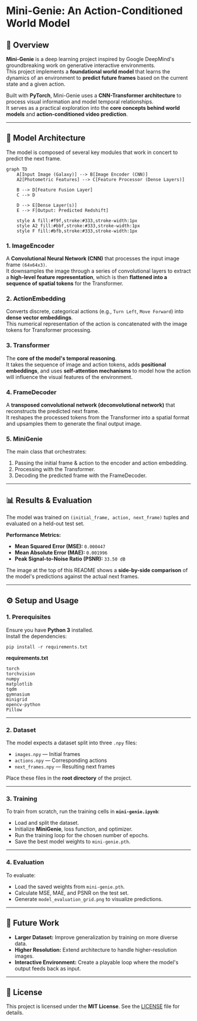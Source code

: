 
# Mini-Genie: An Action-Conditioned World Model

## 📌 Overview
**Mini-Genie** is a deep learning project inspired by Google DeepMind's groundbreaking work on generative interactive environments.  
This project implements a **foundational world model** that learns the dynamics of an environment to **predict future frames** based on the current state and a given action.

Built with **PyTorch**, Mini-Genie uses a **CNN-Transformer architecture** to process visual information and model temporal relationships.  
It serves as a practical exploration into the **core concepts behind world models** and **action-conditioned video prediction**.

---

## 🧠 Model Architecture
The model is composed of several key modules that work in concert to predict the next frame.


```mermaid
graph TD
    A[Input Image (Galaxy)] --> B[Image Encoder (CNN)]
    A2[Photometric Features] --> C[Feature Processor (Dense Layers)]
    
    B --> D[Feature Fusion Layer]
    C --> D
    
    D --> E[Dense Layer(s)]
    E --> F[Output: Predicted Redshift]
    
    style A fill:#f9f,stroke:#333,stroke-width:1px
    style A2 fill:#bbf,stroke:#333,stroke-width:1px
    style F fill:#bfb,stroke:#333,stroke-width:1px
```

### 1. **ImageEncoder**
A **Convolutional Neural Network (CNN)** that processes the input image frame `(64x64x3)`.  
It downsamples the image through a series of convolutional layers to extract a **high-level feature representation**, which is then **flattened into a sequence of spatial tokens** for the Transformer.

### 2. **ActionEmbedding**
Converts discrete, categorical actions (e.g., `Turn Left`, `Move Forward`) into **dense vector embeddings**.  
This numerical representation of the action is concatenated with the image tokens for Transformer processing.

### 3. **Transformer**
The **core of the model's temporal reasoning**.  
It takes the sequence of image and action tokens, adds **positional embeddings**, and uses **self-attention mechanisms** to model how the action will influence the visual features of the environment.

### 4. **FrameDecoder**
A **transposed convolutional network (deconvolutional network)** that reconstructs the predicted next frame.  
It reshapes the processed tokens from the Transformer into a spatial format and upsamples them to generate the final output image.

### 5. **MiniGenie**
The main class that orchestrates:
1. Passing the initial frame & action to the encoder and action embedding.
2. Processing with the Transformer.
3. Decoding the predicted frame with the FrameDecoder.

---

## 📊 Results & Evaluation
The model was trained on `(initial_frame, action, next_frame)` tuples and evaluated on a held-out test set.  

**Performance Metrics:**
- **Mean Squared Error (MSE):** `0.000447`
- **Mean Absolute Error (MAE):** `0.001996`
- **Peak Signal-to-Noise Ratio (PSNR):** `33.50 dB`

The image at the top of this README shows a **side-by-side comparison** of the model's predictions against the actual next frames.

---

## ⚙️ Setup and Usage

### 1. **Prerequisites**
Ensure you have **Python 3** installed.  
Install the dependencies:
```
pip install -r requirements.txt
```

**requirements.txt**

```
torch
torchvision
numpy
matplotlib
tqdm
gymnasium
minigrid
opencv-python
Pillow
```

---

### 2. **Dataset**

The model expects a dataset split into three `.npy` files:

* `images.npy` — Initial frames
* `actions.npy` — Corresponding actions
* `next_frames.npy` — Resulting next frames

Place these files in the **root directory** of the project.

---

### 3. **Training**

To train from scratch, run the training cells in **`mini-genie.ipynb`**:

* Load and split the dataset.
* Initialize **MiniGenie**, loss function, and optimizer.
* Run the training loop for the chosen number of epochs.
* Save the best model weights to `mini-genie.pth`.

---

### 4. **Evaluation**

To evaluate:

* Load the saved weights from `mini-genie.pth`.
* Calculate MSE, MAE, and PSNR on the test set.
* Generate `model_evaluation_grid.png` to visualize predictions.

---

## 🚀 Future Work

* **Larger Dataset:** Improve generalization by training on more diverse data.
* **Higher Resolution:** Extend architecture to handle higher-resolution images.
* **Interactive Environment:** Create a playable loop where the model's output feeds back as input.

---

## 📜 License

This project is licensed under the **MIT License**.
See the [LICENSE](LICENSE) file for details.